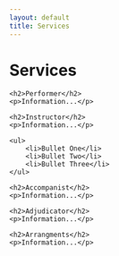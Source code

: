```yaml
---
layout: default
title: Services
---
```


<div class="post">
	<h1 class="pageTitle">Services</h1>

    <h2>Performer</h2>
    <p>Information...</p>

    <h2>Instructor</h2>
    <p>Information...</p>

	<ul>
  		<li>Bullet One</li>
  		<li>Bullet Two</li>
  		<li>Bullet Three</li>
  	</ul>

    <h2>Accompanist</h2>
    <p>Information...</p>

    <h2>Adjudicator</h2>
    <p>Information...</p>

    <h2>Arrangments</h2>
    <p>Information...</p>

</div>

